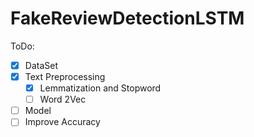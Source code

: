 # FakeReviewDetectionLSTM

ToDo:

- [x] DataSet
- [x] Text Preprocessing
  - [x] Lemmatization and Stopword
  - [ ] Word 2Vec
- [ ] Model
- [ ] Improve Accuracy
